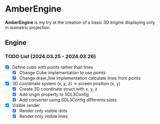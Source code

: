 # AmberEngine

**AmberEngine** is my try at the creation of a basic 3D engine displaying only in isometric projection.

## Engine

### TODO List (2024.03.25 - 2024.03.26)

- [x] Define cube with points rather than lines
  - [x] Change Cube implementation to use points
  - [x] Change draw_line implementation calculate lines from points
- [x] 3D coordinate system (x, y, z) -> screen position (x, y)
  - [x] Create 3D coordinate struct with x, y, z
  - [x] Add origin property to SDL3Config
  - [x] Add converter using SDL3Config differents sizes
- [x] Visible render
  - [x] Render only visible dots
  - [x] Render only visible lines
